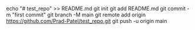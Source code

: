 echo "# test_repo" >> README.md
git init
git add README.md
git commit -m "first commit"
git branch -M main
git remote add origin https://github.com/Prad-Patel/test_repo.git
git push -u origin main

